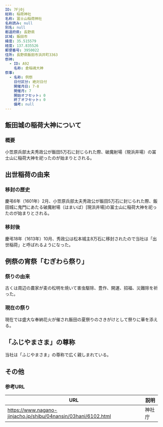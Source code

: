 ```yaml
---
ID: 7Fj0j
総称: 稲荷神社
名称: 冨士山稲荷神社
名称読み: null
別名: null
都道府県: 長野県
区域: 飯田市
緯度: 35.515579
経度: 137.835526
郵便番号: 3950022
住所: 長野県飯田市浜井町3363
祭神:
  - ID: A92
    名称: 倉稲魂大神
祭事:
  - 名称: 例祭
    日付区分: 絶対日付
    開催月日: 7-8
    開催月: 7
    開始オフセット: 0
    終了オフセット: 0
    備考: null
---
```


## 飯田城の稲荷大神について

### 概要

小笠原兵部太夫秀政公が飯田5万石に封じられた際、破魔射場（現浜井場）の冨士山に稲荷大神を祀ったのが始まりとされる。

## 出世稲荷の由来

### 移封の歴史

慶弔6年（1601年）2月、小笠原兵部太夫秀政公が飯田5万石に封じられた際、飯田城に鬼門にあたる破魔射場（はまいば）[現浜井場]の冨士山に稲荷大神を祀ったのが始まりとされる。

### 移封後

慶弔18年（1613年）10月、秀政公は松本城主8万石に移封されたので当社は「出世稲荷」と呼ばれるようになった。

## 例祭の宵祭「むぎわら祭り」

### 祭りの由来

古くは周辺の農家が麦の松明を焼いて害虫駆除、豊作、開運、招福、災難除を祈った。

### 現在の祭り

現在では盛大な奉納花火が催され飯田の夏祭りのさきがけとして祭りに華を添える。

## 「ふじやまさま」の尊称

当社は「ふじやまさま」の尊称で広く親しまれている。

## その他

### 参考URL

| URL                                                            | 説明   |
| -------------------------------------------------------------- | ------ |
| https://www.nagano-jinjacho.jp/shibu/04nansin/03hani/6102.html | 神社庁 |
